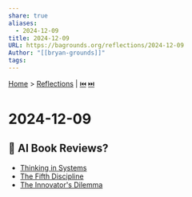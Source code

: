 ```yaml
---  
share: true  
aliases:  
  - 2024-12-09  
title: 2024-12-09  
URL: https://bagrounds.org/reflections/2024-12-09  
Author: "[[bryan-grounds]]"  
tags:   
---  
```

[Home](../index.md) > [Reflections](./index.md) | [⏮️](./2024-12-08.md) [⏭️](./2024-12-10.md)  
# 2024-12-09  
## 🤔 AI Book Reviews?  
- [Thinking in Systems](../books/thinking-in-systems.md)  
- [The Fifth Discipline](../books/the-fifth-discipline.md)  
- [The Innovator's Dilemma](../books/the-innovators-dilemma.md)  
